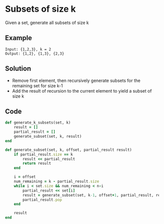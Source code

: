 # Subsets of size k
Given a set, generate all subsets of size k

## Example
```
Input: {1,2,3}, k = 2
Output: {1,2}, {1,3}, {2,3}
```

## Solution
- Remove first element, then recursively generate subsets for the remaining set for size k-1
- Add the result of recursion to the current element to yield a subset of size k

## Code
```ruby
def generate_k_subsets(set, k)
    result = []
    partial_result = []
    generate_subset(set, k, result)
end

def generate_subset(set, k, offset, partial_result result)
    if partial_result.size == k
        result << partial_result
        return result
    end

    i = offset
    num_remaining = k - partial_result.size
    while i < set.size && num_remaining < n-i
        partial_result << set[i]
        result = generate_subset(set, k-1, offset+1, partial_result, result)
        partial_result.pop
    end

    result
end
```
